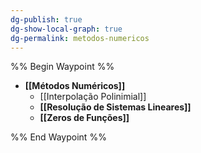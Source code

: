 ```yaml
---
dg-publish: true
dg-show-local-graph: true
dg-permalink: metodos-numericos
---
```


%% Begin Waypoint %%

- **[[Métodos Numéricos]]**
	- [[Interpolação Polinimial]]
	- **[[Resolução de Sistemas Lineares]]**
	- **[[Zeros de Funções]]**

%% End Waypoint %%
